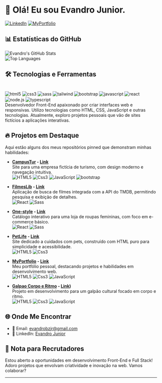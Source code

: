 # 👋 Olá! Eu sou Evandro Junior.
[![LinkedIn](https://img.shields.io/badge/LinkedIn-0077B5?style=for-the-badge&logo=linkedin&logoColor=white)](https://www.linkedin.com/in/evandro-junior-955653285/)
[![MyPortfolio](https://img.shields.io/website?label=MyPortfolio&style=for-the-badge&url=https://my-portifolio-wheat.vercel.app/)](https://my-portifolio-wheat.vercel.app/)



## 📊 Estatísticas do GitHub
![Evandro's GitHub Stats](https://github-readme-stats.vercel.app/api?username=Evandro-bz-Junior&show_icons=true&theme=radical&hide_border=true)  
![Top Languages](https://github-readme-stats.vercel.app/api/top-langs/?username=Evandro-bz-Junior&layout=compact&theme=radical&hide_border=true)

## 🛠️ Tecnologias e Ferramentas
<div style="display: inline-block"><br/> 
<img align="center" alt="html5" src="https://img.shields.io/badge/HTML5-E34F26?style=for-the-badge&logo=html5&logoColor=white">
<img align="center" alt="css3" src="https://img.shields.io/badge/CSS3-1572B6?style=for-the-badge&logo=css3&logoColor=white">
<img align="center" alt="sass" src="https://img.shields.io/badge/Sass-CC6699?style=for-the-badge&logo=sass&logoColor=white">
<img align="center" alt="tailwind" src="https://img.shields.io/badge/Tailwind_CSS-38B2AC?style=for-the-badge&logo=tailwind-css&logoColor=white"> 
<img align="center" alt="bootstrap" src="https://img.shields.io/badge/Bootstrap-563D7C?style=for-the-badge&logo=bootstrap&logoColor=white"> 
<img align="center" alt="javascript" src="https://img.shields.io/badge/JavaScript-F7DF1E?style=for-the-badge&logo=javascript&logoColor=black">
<img align="center" alt="react" src="https://img.shields.io/badge/React-20232A?style=for-the-badge&logo=react&logoColor=61DAFB">
<img align="center" alt="node.js" src="https://img.shields.io/badge/Node.js-43853D?style=for-the-badge&logo=node.js&logoColor=white"> 
<img align="center" alt="typescript" src="https://img.shields.io/badge/TypeScript-007ACC?style=for-the-badge&logo=typescript&logoColor=white"> 
</div>
<br/> 
Desenvolvedor Front-End apaixonado por criar interfaces web e responsivas. Utilizo tecnologias como HTML, CSS, JavaScript e outras tecnologias. Atualmente, exploro projetos pessoais que vão de sites fictícios a aplicações interativas.
 
## 🔥 Projetos em Destaque
Aqui estão alguns dos meus repositórios pinned que demonstram minhas habilidades:

- **[CampusTur](https://github.com/Evandro-bz-Junior/CampusTur) - [Link](https://campus-tur.vercel.app/)**  
  Site para uma empresa fictícia de turismo, com design moderno e navegação intuitiva.  
  ![HTML5](https://img.shields.io/badge/HTML5-E34F26?style=for-the-badge&logo=html5&logoColor=white)
  ![Css3](https://img.shields.io/badge/CSS3-1572B6?style=for-the-badge&logo=css3&logoColor=white)
  ![JavaScript](https://img.shields.io/badge/JavaScript-F7DF1E?style=for-the-badge&logo=javascript&logoColor=black)
  ![bootstrap](https://img.shields.io/badge/Bootstrap-563D7C?style=for-the-badge&logo=bootstrap&logoColor=whitek)

- **[FilmesLib](https://github.com/Evandro-bz-Junior/FilmesLib) - [Link](https://filmes-lib-two.vercel.app/)**  
  Aplicação de busca de filmes integrada com a API do TMDB, permitindo pesquisa e exibição de detalhes.  
  ![React](https://img.shields.io/badge/React-20232A?style=for-the-badge&logo=react&logoColor=61DAFB)
  ![Sass](https://img.shields.io/badge/Sass-CC6699?style=for-the-badge&logo=sass&logoColor=white)

- **[One-style](https://github.com/Evandro-bz-Junior/One-style) - [Link](https://one-style.vercel.app/)**  
  Catálogo interativo para uma loja de roupas femininas, com foco em e-commerce básico.  
  ![React](https://img.shields.io/badge/React-20232A?style=for-the-badge&logo=react&logoColor=61DAFB)
  ![Sass](https://img.shields.io/badge/Sass-CC6699?style=for-the-badge&logo=sass&logoColor=white)

- **[PetLife](https://github.com/Evandro-bz-Junior/PetLife) - [Link](https://pet-life-dun.vercel.app/)**  
  Site dedicado a cuidados com pets, construído com HTML puro para simplicidade e acessibilidade.  
  ![HTML5](https://img.shields.io/badge/HTML5-E34F26?style=for-the-badge&logo=html5&logoColor=white)
  ![Css3](https://img.shields.io/badge/CSS3-1572B6?style=for-the-badge&logo=css3&logoColor=white)

- **[MyPortfolio](https://github.com/Evandro-bz-Junior/MyPortfolio) - [Link](https://my-portifolio-wheat.vercel.app/)**  
  Meu portfólio pessoal, destacando projetos e habilidades em desenvolvimento web.  
   ![HTML5](https://img.shields.io/badge/HTML5-E34F26?style=for-the-badge&logo=html5&logoColor=white)
  ![Css3](https://img.shields.io/badge/CSS3-1572B6?style=for-the-badge&logo=css3&logoColor=white)
  ![JavaScript](https://img.shields.io/badge/JavaScript-F7DF1E?style=for-the-badge&logo=javascript&logoColor=black)

- **[Galpao Corpo e Ritmo](https://github.com/Evandro-bz-Junior/Galpao-Corpo-e-Ritmo) - [Link](https://galpao-corpo-e-ritmo.vercel.app/))**  
  Projeto em desenvolvimento para um galpão cultural focado em corpo e ritmo.  
  ![HTML5](https://img.shields.io/badge/HTML5-E34F26?style=for-the-badge&logo=html5&logoColor=white)
  ![Css3](https://img.shields.io/badge/CSS3-1572B6?style=for-the-badge&logo=css3&logoColor=white)
  ![JavaScript](https://img.shields.io/badge/JavaScript-F7DF1E?style=for-the-badge&logo=javascript&logoColor=black)

## 🌐 Onde Me Encontrar
- 📧 Email: evandrobzjr@gmail.com
- 💼 LinkedIn: [Evandro Junior](https://www.linkedin.com/in/evandro-junior-955653285/) 

## 📝 Nota para Recrutadores
Estou aberto a oportunidades em desenvolvimento Front-End e Full Stack! Adoro projetos que envolvam criatividade e inovação na web. Vamos colaborar?

---
 
